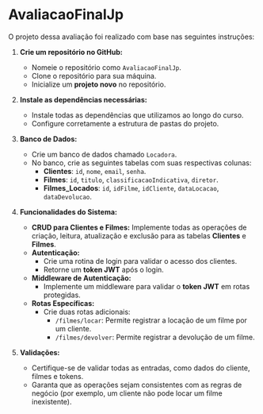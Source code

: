 # AvaliacaoFinalJp

O projeto dessa avaliação foi realizado com base nas seguintes instruções:

1. **Crie um repositório no GitHub:**
   - Nomeie o repositório como `AvaliacaoFinalJp`.
   - Clone o repositório para sua máquina.
   - Inicialize um **projeto novo** no repositório.

2. **Instale as dependências necessárias:**
   - Instale todas as dependências que utilizamos ao longo do curso.
   - Configure corretamente a estrutura de pastas do projeto.

3. **Banco de Dados:**
   - Crie um banco de dados chamado `Locadora`.
   - No banco, crie as seguintes tabelas com suas respectivas colunas:
     - **Clientes**: `id`, `nome`, `email`, `senha`.
     - **Filmes**: `id`, `titulo`, `classificacaoIndicativa`, `diretor`.
     - **Filmes_Locados**: `id`, `idFilme`, `idCliente`, `dataLocacao`, `dataDevolucao`.

4. **Funcionalidades do Sistema:**
   - **CRUD para Clientes e Filmes:** 
     Implemente todas as operações de criação, leitura, atualização e exclusão para as tabelas **Clientes** e **Filmes**.
   - **Autenticação:**
     - Crie uma rotina de login para validar o acesso dos clientes.
     - Retorne um **token JWT** após o login.
   - **Middleware de Autenticação:**
     - Implemente um middleware para validar o **token JWT** em rotas protegidas.
   - **Rotas Específicas:**
     - Crie duas rotas adicionais:
       - `/filmes/locar`: Permite registrar a locação de um filme por um cliente.
       - `/filmes/devolver`: Permite registrar a devolução de um filme.

5. **Validações:**
   - Certifique-se de validar todas as entradas, como dados do cliente, filmes e tokens.
   - Garanta que as operações sejam consistentes com as regras de negócio (por exemplo, um cliente não pode locar um filme inexistente).